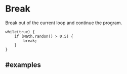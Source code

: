 # Break
 
Break out of the current loop and continue the program.

```block
while(true) {
    if (Math.randon() > 0.5) {
        break;
    }
}
```

## #examples

